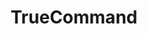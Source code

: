 ---
title: "TrueCommand"
linkTitle: "TrueCommand"
type: docs
description: "Using TrueCommand to oversee multiple TrueNAS installations."
weight: 6
---
